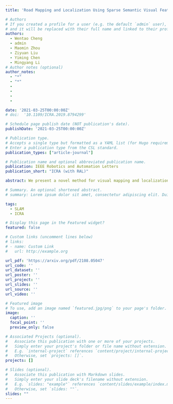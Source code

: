 ```yaml
---
title: 'Road Mapping and Localization Using Sparse Semantic Visual Features'

# Authors
# If you created a profile for a user (e.g. the default `admin` user), write the username (folder name) here
# and it will be replaced with their full name and linked to their profile.
authors:
  - Wentao Cheng
  - admin
  - Maomin Zhou
  - Ziyuan Liu
  - Yiming Chen
  - Mingyang Li
# Author notes (optional)
author_notes:
  - "*"
  - "*"
  - 
  - 
  - 
  - 

date: '2021-03-25T00:00:00Z'
# doi:  '10.1109/ICRA.2019.8794299'

# Schedule page publish date (NOT publication's date).
publishDate: '2021-03-25T00:00:00Z'

# Publication type.
# Accepts a single type but formatted as a YAML list (for Hugo requirements).
# Enter a publication type from the CSL standard.
publication_types: ["article-journal"]

# Publication name and optional abbreviated publication name.
publication: IEEE Robotics and Automation Letters
publication_short: "ICRA (with RAL)"

abstract: We present a novel method for visual mapping and localization for autonomous vehicles, by extracting, modeling, and optimizing semantic road elements. Specifically, our method integrates cascaded deep models to detect standardized road elements instead of traditional point features, to seek for improved pose accuracy and map representation compactness. To utilize the structural features, we model road lights and signs by their representative deep keypoints for skeleton and boundary, and parameterize lanes via piecewise cubic splines. Based on the road semantic features, we build a complete pipeline for mapping and localization, which includes a) image processing front-end, b) sensor fusion strategies, and c) optimization back-end. Experiments on public datasets and our testing platform have demonstrated the effectiveness and advantages of our method by outperforming traditional approaches.

# Summary. An optional shortened abstract.
# summary: Lorem ipsum dolor sit amet, consectetur adipiscing elit. Duis posuere tellus ac convallis placerat. Proin tincidunt magna sed ex sollicitudin condimentum.

tags:
  - SLAM
  - ICRA

# Display this page in the Featured widget?
featured: false

# Custom links (uncomment lines below)
# links:
# - name: Custom Link
#   url: http://example.org

url_pdf: 'https://arxiv.org/pdf/2108.05047'
url_code: ''
url_dataset: ''
url_poster: ''
url_project: ''
url_slides: ''
url_source: ''
url_video: ''

# Featured image
# To use, add an image named `featured.jpg/png` to your page's folder.
image:
  caption: ''
  focal_point: ''
  preview_only: false

# Associated Projects (optional).
#   Associate this publication with one or more of your projects.
#   Simply enter your project's folder or file name without extension.
#   E.g. `internal-project` references `content/project/internal-project/index.md`.
#   Otherwise, set `projects: []`.
projects: []

# Slides (optional).
#   Associate this publication with Markdown slides.
#   Simply enter your slide deck's filename without extension.
#   E.g. `slides: "example"` references `content/slides/example/index.md`.
#   Otherwise, set `slides: ""`.
slides: ""
---
```

